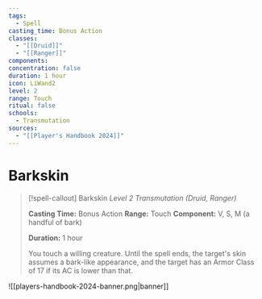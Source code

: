 ```yaml
---
tags:
  - Spell
casting_time: Bonus Action
classes:
  - "[[Druid]]"
  - "[[Ranger]]"
components: 
concentration: false
duration: 1 hour
icon: LiWand2
level: 2
range: Touch
ritual: false
schools:
  - Transmutation
sources:
  - "[[Player's Handbook 2024]]"
---
```


# Barkskin

>[!spell-callout] Barkskin
>_Level 2 Transmutation (Druid, Ranger)_
>
>**Casting Time:** Bonus Action
>**Range:** Touch
>**Component:** V, S, M (a handful of bark)
>
>**Duration:** 1 hour
>
>You touch a willing creature. Until the spell ends, the target's skin assumes a bark-like appearance, and the target has an Armor Class of 17 if its AC is lower than that.


![[players-handbook-2024-banner.png|banner]]
